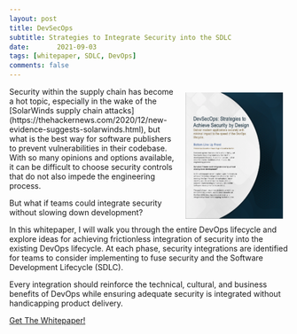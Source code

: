 ```yaml
---
layout: post
title: DevSecOps
subtitle: Strategies to Integrate Security into the SDLC
date:   	2021-09-03
tags: [whitepaper, SDLC, DevOps]
comments: false
---
```

<img style="float: right; max-width:35%; height:auto; padding:10px;" src="https://raw.githubusercontent.com/shanepeden/shanepeden.com/master/assets/img/devsecopscover.png" alt="Shane Peden's DevSecOps Whitepaper Cover">
Security within the supply chain has become a hot topic, especially in the wake of the [SolarWinds supply chain attacks](https://thehackernews.com/2020/12/new-evidence-suggests-solarwinds.html), but what is the best way for software publishers to prevent vulnerabilities in their codebase. With so many opinions and options available, it can be difficult to choose security controls that do not also impede the engineering process.

But what if teams could integrate security without slowing down development?

In this whitepaper, I will walk you through the entire DevOps lifecycle and explore ideas for achieving frictionless integration of security into the existing DevOps lifecycle. At each phase, security integrations are identified for teams to consider implementing to fuse security and the Software Development Lifecycle (SDLC).

Every integration should reinforce the technical, cultural, and business benefits of DevOps while ensuring adequate security is integrated without handicapping product delivery.

<div class="centered">
  <a class="btn btn-success btn-lg get-started-btn" href="https://raw.githubusercontent.com/shanepeden/shanepeden.com/master/assets/img/shanepedensdlcwhitepaper.pdf">Get The Whitepaper!</a>
</div>
